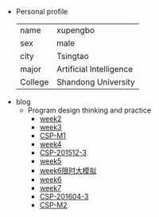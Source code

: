 + Personal  profile
  <table>                 
  <tr> <td> name  </td> <td> xupengbo  </td>  </tr>              
  <tr> <td> sex   </td> <td> male      </td>   </tr>                 
  <tr> <td> city  </td> <td> Tsingtao  </td>   </tr>         
  <tr> <td> major </td> <td> Artificial Intelligence</td></tr>
  <tr> <td> College</td><td>Shandong University </td></tr>
  </table>
+ blog 
  + Program design thinking and practice
    + [week2](./week2.md)
    + [week3](./week3.md)
    + [CSP-M1](./CSP-M1.md)
    + [week4](./week4.md)
    + [CSP-201512-3](./CSP-201512-3.md)
    + [week5](./week5.md)
    + [week6限时大模拟](./week6模拟.md)
    + [week6](./week6.md)
    + [week7](./week7.md)
    + [CSP-201604-3](./csp201604-3.md)
    + [CSP-M2](./CSP-M2.md)
    

